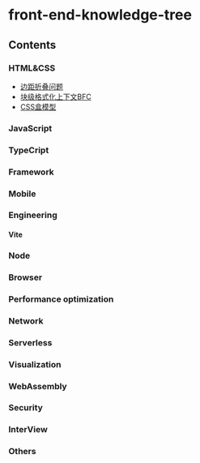 # front-end-knowledge-tree
## Contents

### HTML&CSS
- [边距折叠问题](./HTML&CSS/边距折叠问题.md)
- [块级格式化上下文BFC](HTML&CSS/块级格式化上下文BFC.md)
- [CSS盒模型](HTML&CSS/CSS盒模型.md)

### JavaScript

### TypeCript

### Framework

### Mobile

### Engineering

#### Vite

### Node

### Browser

### Performance optimization

### Network

### Serverless

### Visualization

### WebAssembly

### Security

### InterView

### Others